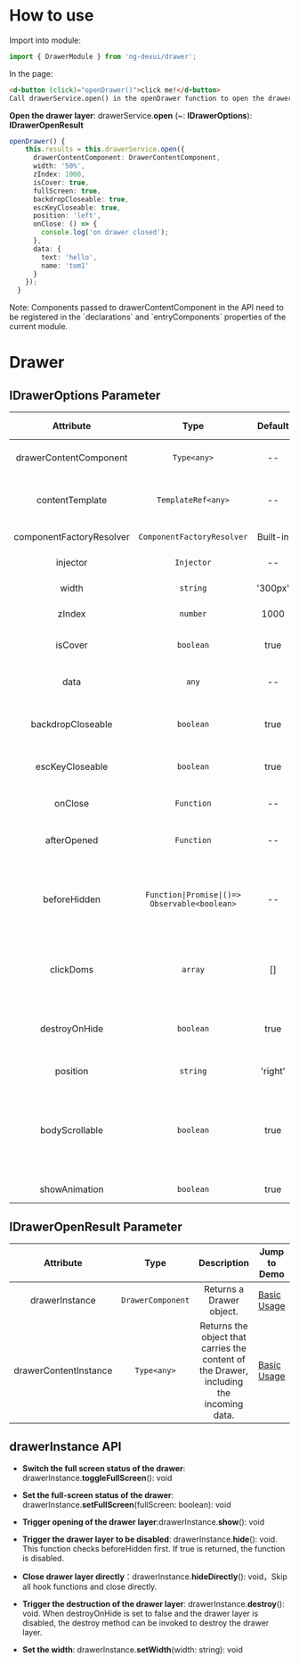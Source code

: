 # How to use
Import into module:
```ts
import { DrawerModule } from 'ng-devui/drawer';
```

In the page:
```html
<d-button (click)="openDrawer()">click me!</d-button>
Call drawerService.open() in the openDrawer function to open the drawer board.
```
**Open the drawer layer**: drawerService.**open** (~: **IDrawerOptions**): **IDrawerOpenResult**

```ts
openDrawer() {
    this.results = this.drawerService.open({
      drawerContentComponent: DrawerContentComponent,
      width: '50%',
      zIndex: 1000,
      isCover: true,
      fullScreen: true,
      backdropCloseable: true,
      escKeyCloseable: true,
      position: 'left',
      onClose: () => {
        console.log('on drawer closed');
      },
      data: {
        text: 'hello',
        name: 'tom1'
      }
    });
  }
```
Note: Components passed to drawerContentComponent in the API need to be registered in the \`declarations\` and \`entryComponents\` properties of the current module.

# Drawer


## IDrawerOptions Parameter

| Attribute | Type | Default | Description | Jump to Demo |Global Config|
| :----------------: | :----------------------: | :------------------------: | :------------------: | :---------------------------------------------------------------------------------------------------------------------------------------------------------: | -------------------------------------------------------------------- |
| drawerContentComponent | `Type<any>` | -- | Optional. The user-defined component is transferred. | [Basic Usage](demo#basic-usage) |
|     contentTemplate      |       `TemplateRef<any>`        |    --    | Optional. Customized template, incompatible with drawerContentComponent.       | [Custom Template](demo#template) |
| componentFactoryResolver | `ComponentFactoryResolver` | Built-in | Optional. Generally this parameter is not required. |
| injector | `Injector` | -- | Optional. You do not need to set this parameter. |
| width | `string` | '300px' | Optional. Sets the width of the drawer. | [Basic Usage](demo#basic-usage) |
| zIndex | `number` | 1000 | Optional. Sets the z-index value of the drawer. | [Basic Usage](demo#basic-usage) |
| isCover | `boolean` | true | Optional. Indicating whether a mask is available. | [Basic Usage](demo#basic-usage) |
| data | `any` | -- | Optional. Any object can be transferred for the drawerContentComponent. | [Basic Usage](demo#basic-usage) |
| backdropCloseable | `boolean` | true | Optional. Specifies whether to close the drawer layer by clicking the background. | [Basic Usage](demo#basic-usage) |
| escKeyCloseable | `boolean` | true | Optional. Sets whether the drawer layer can be closed by pressing the esc key. | [Basic Usage](demo#basic-usage) |
| onClose | `Function` | -- | Optional. This command is invoked when the drawer is disabled. | [Basic Usage](demo#basic-usage) |
| afterOpened | `Function` | -- | This command is optional. It is invoked when the drawer is opened. |
| beforeHidden | `Function\|Promise\|()=> Observable<boolean>` | -- | Optional. This API is invoked before the drawer is disabled. The value of the boolean type is returned. The value false can prevent the drawer layer from being disabled. | [basic usage](demo#basic-usage) |
| clickDoms | `array` | [] | Optional. When isCover is set to false, click Dom to close the side slide bar. | [Do not destroy after being closed](demo#do-not-destroy-after-closing) |
| destroyOnHide | `boolean` | true | Optional. Whether to destroy the drawer component when the drawer is disabled. The default value is yes. | [Do not destroy after being closed](demo#do-not-destroy-after-closing) |
| position | `string` | 'right' | Optional. The value can be left or right. | [Basic Usage](demo#basic-usage) |
| bodyScrollable | `boolean` | true | Optional. Whether the body can be scrolled when the drawer opens. The default value is false. If the scroll bar is hidden, the scroll bar may jitter. You need to resolve the problem in the page layout. |s
| showAnimation | `boolean` | true | optional. Whether to enable animation. |

## IDrawerOpenResult Parameter

| Attribute | Type | Description | Jump to Demo |
| :-------------------: | :---------------: | :-------------------------------------------: | ----------------------------------------------- |
| drawerInstance | `DrawerComponent` | Returns a Drawer object. | [Basic Usage](demo#basic-usage) |
| drawerContentInstance | `Type<any>` | Returns the object that carries the content of the Drawer, including the incoming data. | [Basic Usage](demo#basic-usage) |

## drawerInstance API

- **Switch the full screen status of the drawer**: drawerInstance.**toggleFullScreen**(): void

- **Set the full-screen status of the drawer**: drawerInstance.**setFullScreen**(fullScreen: boolean): void

- **Trigger opening of the drawer layer**:drawerInstance.**show**(): void

- **Trigger the drawer layer to be disabled**: drawerInstance.**hide**(): void. This function checks beforeHidden first. If true is returned, the function is disabled.

- **Close drawer layer directly**：drawerInstance.**hideDirectly**(): void，Skip all hook functions and close directly.

- **Trigger the destruction of the drawer layer**: drawerInstance.**destroy**(): void. When destroyOnHide is set to false and the drawer layer is disabled, the destroy method can be invoked to destroy the drawer layer.
- **Set the width**: drawerInstance.**setWidth**(width: string): void
